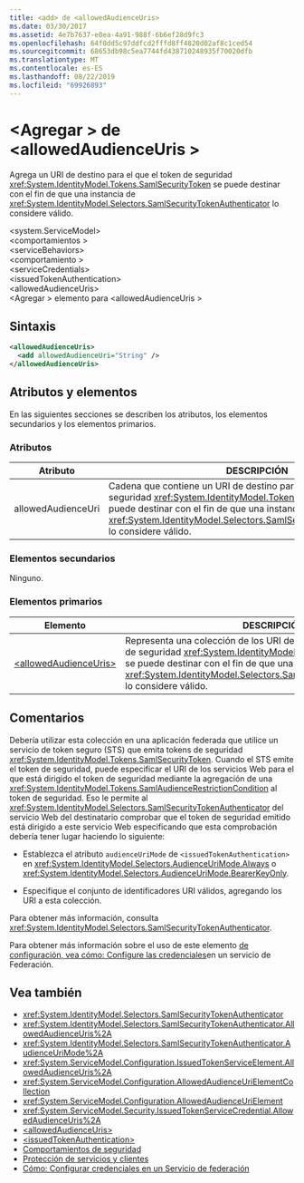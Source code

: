 ```yaml
---
title: <add> de <allowedAudienceUris>
ms.date: 03/30/2017
ms.assetid: 4e7b7637-e0ea-4a91-988f-6b6ef28d9fc3
ms.openlocfilehash: 64f0dd5c97ddfcd2fffd8ff4820d02af8c1ced54
ms.sourcegitcommit: 68653db98c5ea7744fd438710248935f70020dfb
ms.translationtype: MT
ms.contentlocale: es-ES
ms.lasthandoff: 08/22/2019
ms.locfileid: "69926893"
---
```

# <a name="add-of-allowedaudienceuris"></a>\<Agregar > de \<allowedAudienceUris >
Agrega un URI de destino para el que el token de seguridad <xref:System.IdentityModel.Tokens.SamlSecurityToken> se puede destinar con el fin de que una instancia de <xref:System.IdentityModel.Selectors.SamlSecurityTokenAuthenticator> lo considere válido.  
  
 \<system.ServiceModel>  
\<comportamientos >  
\<serviceBehaviors>  
\<comportamiento >  
\<serviceCredentials>  
\<issuedTokenAuthentication>  
\<allowedAudienceUris>  
\<Agregar > elemento para \<allowedAudienceUris >  
  
## <a name="syntax"></a>Sintaxis  
  
```xml  
<allowedAudienceUris>
  <add allowedAudienceUri="String" />
</allowedAudienceUris>
```  
  
## <a name="attributes-and-elements"></a>Atributos y elementos  
 En las siguientes secciones se describen los atributos, los elementos secundarios y los elementos primarios.  
  
### <a name="attributes"></a>Atributos  
  
|Atributo|DESCRIPCIÓN|  
|---------------|-----------------|  
|allowedAudienceUri|Cadena que contiene un URI de destino para el que el token de seguridad <xref:System.IdentityModel.Tokens.SamlSecurityToken> se puede destinar con el fin de que una instancia de <xref:System.IdentityModel.Selectors.SamlSecurityTokenAuthenticator> lo considere válido.|  
  
### <a name="child-elements"></a>Elementos secundarios  
 Ninguno.  
  
### <a name="parent-elements"></a>Elementos primarios  
  
|Elemento|DESCRIPCIÓN|  
|-------------|-----------------|  
|[\<allowedAudienceUris>](allowedaudienceuris.md)|Representa una colección de los URI de destino para los que el token de seguridad <xref:System.IdentityModel.Tokens.SamlSecurityToken> se puede destinar con el fin de que una instancia de <xref:System.IdentityModel.Selectors.SamlSecurityTokenAuthenticator> lo considere válido.|  
  
## <a name="remarks"></a>Comentarios  
 Debería utilizar esta colección en una aplicación federada que utilice un servicio de token seguro (STS) que emita tokens de seguridad <xref:System.IdentityModel.Tokens.SamlSecurityToken>. Cuando el STS emite el token de seguridad, puede especificar el URI de los servicios Web para el que está dirigido el token de seguridad mediante la agregación de una <xref:System.IdentityModel.Tokens.SamlAudienceRestrictionCondition> al token de seguridad. Eso le permite al <xref:System.IdentityModel.Selectors.SamlSecurityTokenAuthenticator> del servicio Web del destinatario comprobar que el token de seguridad emitido está dirigido a este servicio Web especificando que esta comprobación debería tener lugar haciendo lo siguiente:  
  
- Establezca el atributo `audienceUriMode` de `<issuedTokenAuthentication>` en <xref:System.IdentityModel.Selectors.AudienceUriMode.Always> o <xref:System.IdentityModel.Selectors.AudienceUriMode.BearerKeyOnly>.  
  
- Especifique el conjunto de identificadores URI válidos, agregando los URI a esta colección.  
  
 Para obtener más información, consulta <xref:System.IdentityModel.Selectors.SamlSecurityTokenAuthenticator>.  
  
 Para obtener más información sobre el uso de este elemento [de configuración, vea cómo: Configure las credenciales](../../../wcf/feature-details/how-to-configure-credentials-on-a-federation-service.md)en un servicio de Federación.  
  
## <a name="see-also"></a>Vea también

- <xref:System.IdentityModel.Selectors.SamlSecurityTokenAuthenticator>
- <xref:System.IdentityModel.Selectors.SamlSecurityTokenAuthenticator.AllowedAudienceUris%2A>
- <xref:System.IdentityModel.Selectors.SamlSecurityTokenAuthenticator.AudienceUriMode%2A>
- <xref:System.ServiceModel.Configuration.IssuedTokenServiceElement.AllowedAudienceUris%2A>
- <xref:System.ServiceModel.Configuration.AllowedAudienceUriElementCollection>
- <xref:System.ServiceModel.Configuration.AllowedAudienceUriElement>
- <xref:System.ServiceModel.Security.IssuedTokenServiceCredential.AllowedAudienceUris%2A>
- [\<allowedAudienceUris>](allowedaudienceuris.md)
- [\<issuedTokenAuthentication>](issuedtokenauthentication-of-servicecredentials.md)
- [Comportamientos de seguridad](../../../wcf/feature-details/security-behaviors-in-wcf.md)
- [Protección de servicios y clientes](../../../wcf/feature-details/securing-services-and-clients.md)
- [Cómo: Configurar credenciales en un Servicio de federación](../../../wcf/feature-details/how-to-configure-credentials-on-a-federation-service.md)
